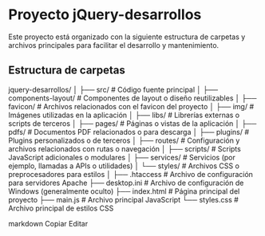 # Proyecto jQuery-desarrollos

Este proyecto está organizado con la siguiente estructura de carpetas y archivos principales para facilitar el desarrollo y mantenimiento.

## Estructura de carpetas


jquery-desarrollos/
│
├── src/ # Código fuente principal
│ ├── components-layout/ # Componentes de layout o diseño reutilizables
│ ├── favicon/ # Archivos relacionados con el favicon del proyecto
│ ├── img/ # Imágenes utilizadas en la aplicación
│ ├── libs/ # Librerías externas o scripts de terceros
│ ├── pages/ # Páginas o vistas de la aplicación
│ ├── pdfs/ # Documentos PDF relacionados o para descarga
│ ├── plugins/ # Plugins personalizados o de terceros
│ ├── routes/ # Configuración y archivos relacionados con rutas o navegación
│ ├── scripts/ # Scripts JavaScript adicionales o modulares
│ ├── services/ # Servicios (por ejemplo, llamadas a APIs o utilidades)
│ └── styles/ # Archivos CSS o preprocesadores para estilos
│
├── .htaccess # Archivo de configuración para servidores Apache
├── desktop.ini # Archivo de configuración de Windows (generalmente oculto)
├── index.html # Página principal del proyecto
├── main.js # Archivo principal JavaScript
└── styles.css # Archivo principal de estilos CSS

markdown
Copiar
Editar
